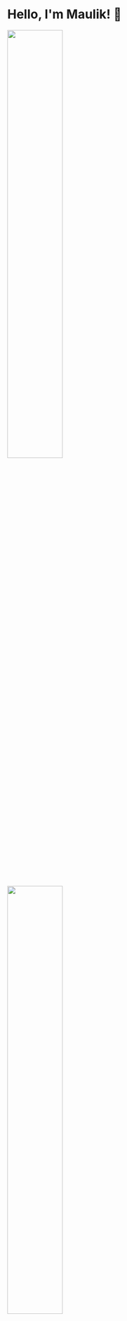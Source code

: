 # Hello, I'm Maulik! 👋

<img align="left" width="50%" src="https://github-readme-stats.vercel.app/api?username=PansuriyaMaulik&show_icons=true&theme=transparent">
<img align="left" width="50%" src="https://github-readme-stats.vercel.app/api/top-langs/?username=PansuriyaMaulik&layout=compact">   

